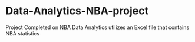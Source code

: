 # Data-Analytics-NBA-project
Project Completed on NBA Data Analytics utilizes an Excel file that contains NBA statistics
